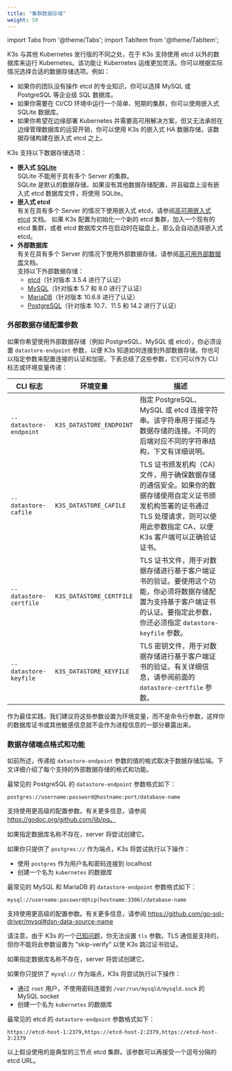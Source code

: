 ```yaml
---
title: "集群数据存储"
weight: 50
---
```


import Tabs from '@theme/Tabs';
import TabItem from '@theme/TabItem';

K3s 与其他 Kubernetes 发行版的不同之处，在于 K3s 支持使用 etcd 以外的数据库来运行 Kubernetes。该功能让 Kubernetes 运维更加灵活。你可以根据实际情况选择合适的数据存储选项。例如：

* 如果你的团队没有操作 etcd 的专业知识，你可以选择 MySQL 或 PostgreSQL 等企业级 SQL 数据库。
* 如果你需要在 CI/CD 环境中运行一个简单、短期的集群，你可以使用嵌入式 SQLite 数据库。
* 如果你希望在边缘部署 Kubernetes 并需要高可用解决方案，但又无法承担在边缘管理数据库的运营开销，你可以使用 K3s 的嵌入式 HA 数据存储，该数据存储构建在嵌入式 etcd 之上。

K3s 支持以下数据存储选项：

* **嵌入式 [SQLite](https://www.sqlite.org/index.html)**  
   SQLite 不能用于具有多个 Server 的集群。  
   SQLite 是默认的数据存储，如果没有其他数据存储配置，并且磁盘上没有嵌入式 etcd 数据库文件，将使用 SQLite。
* **嵌入式 etcd**  
   有关在具有多个 Server 的情况下使用嵌入式 etcd，请参阅[高可用嵌入式 etcd](ha-embedded.md) 文档。
   如果 K3s 配置为初始化一个新的 etcd 集群，加入一个现有的 etcd 集群，或者 etcd 数据库文件在启动时在磁盘上，那么会自动选择嵌入式 etcd。
* **外部数据库**  
   有关在具有多个 Server 的情况下使用外部数据存储，请参阅[高可用外部数据库](ha.md)文档。  
   支持以下外部数据存储：
   * [etcd](https://etcd.io/)（针对版本 3.5.4 进行了认证）
   * [MySQL](https://www.mysql.com/)（针对版本 5.7 和 8.0 进行了认证）
   * [MariaDB](https://mariadb.org/)（针对版本 10.6.8 进行了认证）
   * [PostgreSQL](https://www.postgresql.org/)（针对版本 10.7、11.5 和 14.2 进行了认证）

### 外部数据存储配置参数
如果你希望使用外部数据存储（例如 PostgreSQL、MySQL 或 etcd），你必须设置 `datastore-endpoint` 参数，以便 K3s 知道如何连接到外部数据存储。你也可以指定参数来配置连接的认证和加密。下表总结了这些参数，它们可以作为 CLI 标志或环境变量传递：

| CLI 标志 | 环境变量 | 描述 |
|------------|-------------|------------------
| `--datastore-endpoint` | `K3S_DATASTORE_ENDPOINT` | 指定 PostgreSQL、MySQL 或 etcd 连接字符串。该字符串用于描述与数据存储的连接。不同的后端对应不同的字符串结构，下文有详细说明。 |
| `--datastore-cafile` | `K3S_DATASTORE_CAFILE` | TLS 证书颁发机构（CA）文件，用于确保数据存储的通信安全。如果你的数据存储使用自定义证书颁发机构签署的证书通过 TLS 处理请求，则可以使用此参数指定 CA，以便 K3s 客户端可以正确验证证书。 |
| `--datastore-certfile` | `K3S_DATASTORE_CERTFILE` | TLS 证书文件，用于对数据存储进行基于客户端证书的验证。要使用这个功能，你必须将数据存储配置为支持基于客户端证书的认证。要指定此参数，你还必须指定 `datastore-keyfile` 参数。 |
| `--datastore-keyfile` | `K3S_DATASTORE_KEYFILE` | TLS 密钥文件，用于对数据存储进行基于客户端证书的验证。有关详细信息，请参阅前面的 `datastore-certfile` 参数。 |

作为最佳实践，我们建议将这些参数设置为环境变量，而不是命令行参数，这样你的数据库证书或其他敏感信息就不会作为进程信息的一部分暴露出来。

### 数据存储端点格式和功能
如前所述，传递给 `datastore-endpoint` 参数的值的格式取决于数据存储后端。下文详细介绍了每个支持的外部数据存储的格式和功能。

<Tabs>
<TabItem value="PostgreSQL">


最常见的 PostgreSQL 的 `datastore-endpoint` 参数格式如下：

`postgres://username:password@hostname:port/database-name`

支持使用更高级的配置参数。有关更多信息，请参阅 https://godoc.org/github.com/lib/pq。

如果指定数据库名称不存在，server 将尝试创建它。

如果你只提供了 `postgres://` 作为端点，K3s 将尝试执行以下操作：

- 使用 `postgres` 作为用户名和密码连接到 localhost
- 创建一个名为 `kubernetes` 的数据库

</TabItem>
<TabItem value="MySQL / MariaDB">

最常见的 MySQL 和 MariaDB 的 `datastore-endpoint` 参数格式如下：

`mysql://username:password@tcp(hostname:3306)/database-name`

支持使用更高级的配置参数。有关更多信息，请参阅 https://github.com/go-sql-driver/mysql#dsn-data-source-name

请注意，由于 K3s 的一个[已知问题](https://github.com/k3s-io/k3s/issues/1093)，你无法设置 `tls` 参数。TLS 通信是支持的，但你不能将此参数设置为 “skip-verify” 以使 K3s 跳过证书验证。

如果指定数据库名称不存在，server 将尝试创建它。

如果你只提供了 `mysql://` 作为端点，K3s 将尝试执行以下操作：

- 通过 `root` 用户，不使用密码连接到 `/var/run/mysqld/mysqld.sock` 的 MySQL socket
- 创建一个名为 `kubernetes` 的数据库

</TabItem>

<TabItem value="etcd">

最常见的 etcd 的 `datastore-endpoint` 参数格式如下：

`https://etcd-host-1:2379,https://etcd-host-2:2379,https://etcd-host-3:2379`

以上假设使用的是典型的三节点 etcd 集群。该参数可以再接受一个逗号分隔的 etcd URL。

</TabItem>
</Tabs>
